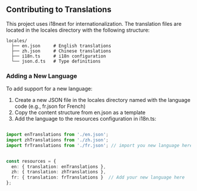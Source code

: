 

## Contributing to Translations

This project uses i18next for internationalization. The translation files are located in the locales directory with the following structure:

```
locales/
  ├── en.json     # English translations
  ├── zh.json     # Chinese translations 
  ├── i18n.ts     # i18n configuration
  └── json.d.ts   # Type definitions
```

### Adding a New Language
To add support for a new language:
1. Create a new JSON file in the locales directory named with the language code (e.g., fr.json for French)
2. Copy the content structure from en.json as a template
3. Add the language to the resources configuration in i18n.ts:
```ts

import enTranslations from './en.json';
import zhTranslations from './zh.json';
import frTranslations from './fr.json'; // import you new language here


const resources = {
  en: { translation: enTranslations },
  zh: { translation: zhTranslations },
  fr: { translation: frTranslations }  // Add your new language here
};
```
